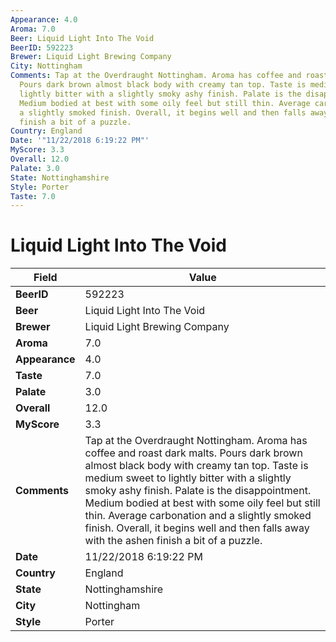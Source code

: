 ```yaml
---
Appearance: 4.0
Aroma: 7.0
Beer: Liquid Light Into The Void
BeerID: 592223
Brewer: Liquid Light Brewing Company
City: Nottingham
Comments: Tap at the Overdraught Nottingham. Aroma has coffee and roast dark malts.
  Pours dark brown almost black body with creamy tan top. Taste is medium sweet to
  lightly bitter with a slightly smoky ashy finish. Palate is the disappointment.
  Medium bodied at best with some oily feel but still thin. Average carbonation and
  a slightly smoked finish. Overall, it begins well and then falls away with the ashen
  finish a bit of a puzzle.
Country: England
Date: '"11/22/2018 6:19:22 PM"'
MyScore: 3.3
Overall: 12.0
Palate: 3.0
State: Nottinghamshire
Style: Porter
Taste: 7.0
---
```


# Liquid Light Into The Void

| Field         | Value |
|---------------|-------|
| **BeerID** | 592223 |
| **Beer** | Liquid Light Into The Void |
| **Brewer** | Liquid Light Brewing Company |
| **Aroma** | 7.0 |
| **Appearance** | 4.0 |
| **Taste** | 7.0 |
| **Palate** | 3.0 |
| **Overall** | 12.0 |
| **MyScore** | 3.3 |
| **Comments** | Tap at the Overdraught Nottingham. Aroma has coffee and roast dark malts. Pours dark brown almost black body with creamy tan top. Taste is medium sweet to lightly bitter with a slightly smoky ashy finish. Palate is the disappointment. Medium bodied at best with some oily feel but still thin. Average carbonation and a slightly smoked finish. Overall, it begins well and then falls away with the ashen finish a bit of a puzzle. |
| **Date** | 11/22/2018 6:19:22 PM |
| **Country** | England |
| **State** | Nottinghamshire |
| **City** | Nottingham |
| **Style** | Porter |
